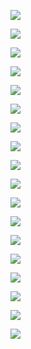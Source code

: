 ![](https://tva1.sinaimg.cn/large/e6c9d24ely1go5vbn2gtoj20ku112qa6.jpg)

![](https://tva1.sinaimg.cn/large/e6c9d24ely1go5vbr0x1vj20ku112wja.jpg)

![](https://tva1.sinaimg.cn/large/e6c9d24ely1go5vbq1qbej20ku112wkd.jpg)

![](https://tva1.sinaimg.cn/large/e6c9d24ely1go5vcaa69dj20ku112jxk.jpg)

![](https://tva1.sinaimg.cn/large/e6c9d24ely1go5vbp3kznj20ku112n3i.jpg)

![](https://tva1.sinaimg.cn/large/e6c9d24ely1go5vcpai1dj20ku112djt.jpg)

![](https://tva1.sinaimg.cn/large/e6c9d24ely1go5vbtf27rj20ku112gry.jpg)

![](https://tva1.sinaimg.cn/large/e6c9d24ely1go5vbofz50j20ku112n3o.jpg)

![](https://tva1.sinaimg.cn/large/e6c9d24ely1go5vbud249j20ku112q91.jpg)

![](https://tva1.sinaimg.cn/large/e6c9d24ely1go5vd9m4d6j20ku112q9o.jpg)

![](https://tva1.sinaimg.cn/large/e6c9d24ely1go5vdevi3fj20ku112gs7.jpg)

![](https://tva1.sinaimg.cn/large/e6c9d24ely1go5vdl1rmyj20ku112gse.jpg)

![](https://tva1.sinaimg.cn/large/e6c9d24ely1go5vbrfhmhj20ku112n5m.jpg)

![](https://tva1.sinaimg.cn/large/e6c9d24ely1go5vbrzdsmj20ku112dnb.jpg)

![](https://tva1.sinaimg.cn/large/e6c9d24ely1go5vbsekmhj20ku112jxy.jpg)

![](https://tva1.sinaimg.cn/large/e6c9d24ely1go5vbsxrhoj20ku11244c.jpg)

![](https://tva1.sinaimg.cn/large/e6c9d24ely1go5vgedr4fj20ku1127a6.jpg)

![](https://tva1.sinaimg.cn/large/e6c9d24ely1go5vgirrc9j20ku11278v.jpg)

